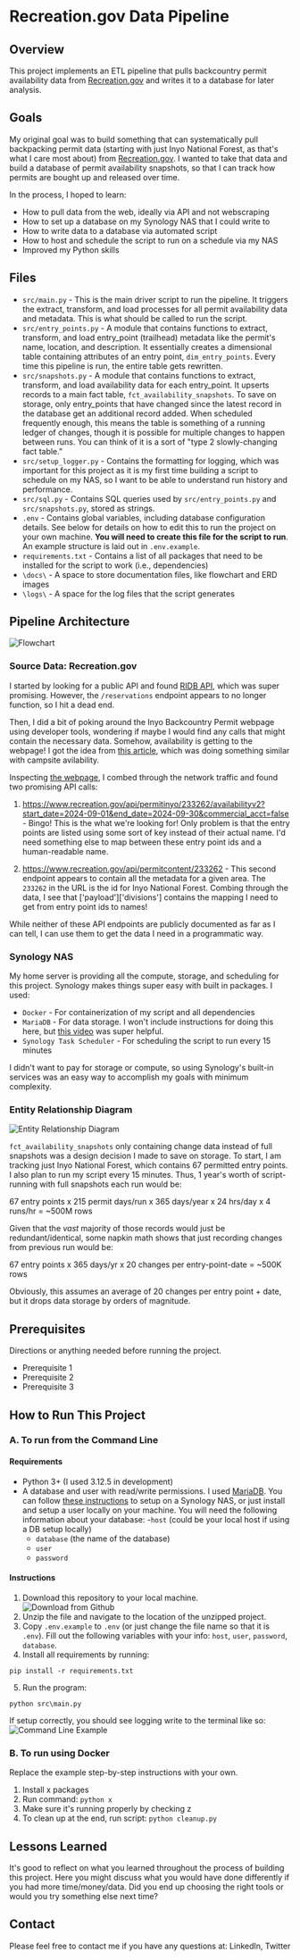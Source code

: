 # Recreation.gov Data Pipeline

## Overview
This project implements an ETL pipeline that pulls backcountry permit availability data from [Recreation.gov](https://www.recreation.gov) and writes it to a database for later analysis.

## Goals
My original goal was to build something that can systematically pull backpacking permit data (starting with just Inyo National Forest, as that's what I care most about) from [Recreation.gov](https://www.recreation.gov). I wanted to take that data and build a database of permit availability snapshots, so that I can track how permits are bought up and released over time.

In the process, I hoped to learn:
- How to pull data from the web, ideally via API and not webscraping
- How to set up a database on my Synology NAS that I could write to
- How to write data to a database via automated script
- How to host and schedule the script to run on a schedule via my NAS
- Improved my Python skills

## Files
- `src/main.py` - This is the main driver script to run the pipeline. It triggers the extract, transform, and load processes for all permit availability data and metadata. This is what should be called to run the script.
- `src/entry_points.py` - A module that contains functions to extract, transform, and load entry_point (trailhead) metadata like the permit's name, location, and description. It essentially creates a dimensional table containing attributes of an entry point, `dim_entry_points`. Every time this pipeline is run, the entire table gets rewritten.
- `src/snapshots.py` - A module that contains functions to extract, transform, and load availability data for each entry_point. It upserts records to a main fact table, `fct_availability_snapshots`. To save on storage, only entry_points that have changed since the latest record in the database get an additional record added. When scheduled frequently enough, this means the table is something of a running ledger of changes, though it is possible for multiple changes to happen between runs. You can think of it is a sort of "type 2 slowly-changing fact table."
- `src/setup_logger.py` - Contains the formatting for logging, which was important for this project as it is my first time building a script to schedule on my NAS, so I want to be able to understand run history and performance.
- `src/sql.py` - Contains SQL queries used by `src/entry_points.py` and `src/snapshots.py`, stored as strings.
- `.env` - Contains global variables, including database configuration details. See below for details on how to edit this to run the project on your own machine. **You will need to create this file for the script to run**. An example structure is laid out in `.env.example`.
- `requirements.txt` - Contains a list of all packages that need to be installed for the script to work (i.e., dependencies)
- `\docs\` - A space to store documentation files, like flowchart and ERD images
- `\logs\` - A space for the log files that the script generates

## Pipeline Architecture

![Flowchart](docs/flowchart.png)

### Source Data: Recreation.gov
I started by looking for a public API and found [RIDB API](https://ridb.recreation.gov/docs), which was super promising. However, the `/reservations` endpoint appears to no longer function, so I hit a dead end.

Then, I did a bit of poking around the Inyo Backcountry Permit webpage using developer tools, wondering if maybe I would find any calls that might contain the necessary data. Somehow, availability is getting to the webpage! I got the idea from [this article](https://emery-44439.medium.com/how-find-openings-in-rec-gov-campsites-using-dart-and-aws-lambda-9bfe3fe29369), which was doing something similar with campsite avilability.

Inspecting [the webpage](https://www.recreation.gov/permits/233262), I combed through the network traffic and found two promising API calls:

1. https://www.recreation.gov/api/permitinyo/233262/availabilityv2?start_date=2024-09-01&end_date=2024-09-30&commercial_acct=false - Bingo! This is the what we're looking for! Only problem is that the entry points are listed using some sort of key instead of their actual name. I'd need something else to map between these entry point ids and a human-readable name.

2. https://www.recreation.gov/api/permitcontent/233262 - This second endpoint appears to contain all the metadata for a given area. The `233262` in the URL is the id for Inyo National Forest. Combing through the data, I see that ['payload']['divisions'] contains the mapping I need to get from entry point ids to names!

While neither of these API endpoints are publicly documented as far as I can tell, I can use them to get the data I need in a programmatic way.

### Synology NAS
My home server is providing all the compute, storage, and scheduling for this project. Synology makes things super easy with built in packages. I used:

- `Docker` - For containerization of my script and all dependencies
- `MariaDB` - For data storage. I won't include instructions for doing this here, but [this video](https://www.youtube.com/watch?v=4bLr3fuZO4Q) was super helpful.
- `Synology Task Scheduler` - For scheduling the script to run every 15 minutes

I didn't want to pay for storage or compute, so using Synology's built-in services was an easy way to accomplish my goals with minimum complexity.

### Entity Relationship Diagram

![Entity Relationship Diagram](docs/erd.png)

`fct_availability_snapshots` only containing change data instead of full snapshots was a design decision I made to save on storage. To start, I am tracking just Inyo National Forest, which contains 67 permitted entry points. I also plan to run my script every 15 minutes. Thus, 1 year's worth of script-running with full snapshots each run would be:

67 entry points x 215 permit days/run x 365 days/year x 24 hrs/day x 4 runs/hr = ~500M rows

Given that the *vast* majority of those records would just be redundant/identical, some napkin math shows that just recording changes from previous run would be:

67 entry points x 365 days/yr x 20 changes per entry-point-date = ~500K rows

Obviously, this assumes an average of 20 changes per entry point + date, but it drops data storage by orders of magnitude.

## Prerequisites

Directions or anything needed before running the project.

- Prerequisite 1
- Prerequisite 2
- Prerequisite 3

## How to Run This Project

### A. To run from the Command Line
#### Requirements
- Python 3+ (I used 3.12.5 in development)
- A database and user with read/write permissions. I used [MariaDB](https://mariadb.org/). You can follow [these instructions](https://www.youtube.com/watch?v=4bLr3fuZO4Q) to setup on a Synology NAS, or just install and setup a user locally on your machine. You will need the following information about your database:
    -`host` (could be your local host if using a DB setup locally)
    - `database` (the name of the database)
    - `user`
    - `password`

#### Instructions
1. Download this repository to your local machine.
![Download from Github](docs/download.png)
2. Unzip the file and navigate to the location of the unzipped project.
3. Copy `.env.example` to `.env` (or just change the file name so that it is `.env`). Fill out the following variables with your info: `host`, `user`, `password`, `database`.
4. Install all requirements by running:
```
pip install -r requirements.txt
```
5. Run the program:
```
python src\main.py
``` 
If setup correctly, you should see logging write to the terminal like so:
![Command Line Example](docs/cli_example.png)

### B. To run using Docker

Replace the example step-by-step instructions with your own.

1. Install x packages
2. Run command: `python x`
3. Make sure it's running properly by checking z
4. To clean up at the end, run script: `python cleanup.py`

## Lessons Learned

It's good to reflect on what you learned throughout the process of building this project. Here you might discuss what you would have done differently if you had more time/money/data. Did you end up choosing the right tools or would you try something else next time?

## Contact

Please feel free to contact me if you have any questions at: LinkedIn, Twitter
